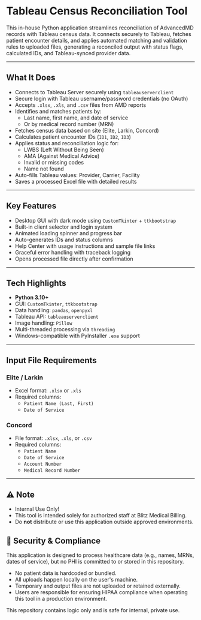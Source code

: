 # Tableau Census Reconciliation Tool

This in-house Python application streamlines reconciliation of AdvancedMD records with Tableau census data. It connects securely to Tableau, fetches patient encounter details, and applies automated matching and validation rules to uploaded files, generating a reconciled output with status flags, calculated IDs, and Tableau-synced provider data.

---

## What It Does

- Connects to Tableau Server securely using `tableauserverclient`
- Secure login with Tableau username/password credentials (no OAuth)
- Accepts `.xlsx`, `.xls`, and `.csv` files from AMD reports
- Identifies and matches patients by:
  - Last name, first name, and date of service
  - Or by medical record number (MRN)
- Fetches census data based on site (Elite, Larkin, Concord)
- Calculates patient encounter IDs (`ID1`, `ID2`, `ID3`)
- Applies status and reconciliation logic for:
  - LWBS (Left Without Being Seen)
  - AMA (Against Medical Advice)
  - Invalid or missing codes
  - Name not found
- Auto-fills Tableau values: Provider, Carrier, Facility
- Saves a processed Excel file with detailed results

---

## Key Features

- Desktop GUI with dark mode using `CustomTkinter` + `ttkbootstrap`
- Built-in client selector and login system
- Animated loading spinner and progress bar
- Auto-generates IDs and status columns
- Help Center with usage instructions and sample file links
- Graceful error handling with traceback logging
- Opens processed file directly after confirmation

---

## Tech Highlights

- **Python 3.10+**
- GUI: `CustomTkinter`, `ttkbootstrap`
- Data handling: `pandas`, `openpyxl`
- Tableau API: `tableauserverclient`
- Image handling: `Pillow`
- Multi-threaded processing via `threading`
- Windows-compatible with PyInstaller `.exe` support

---

## Input File Requirements

### Elite / Larkin
- Excel format: `.xlsx` or `.xls`
- Required columns:
  - `Patient Name (Last, First)`
  - `Date of Service`

### Concord
- File format: `.xlsx`, `.xls`, or `.csv`
- Required columns:
  - `Patient Name`
  - `Date of Service`
  - `Account Number`
  - `Medical Record Number`

---

## ⚠️ Note
- Internal Use Only!
- This tool is intended solely for authorized staff at Blitz Medical Billing. 
- Do **not** distribute or use this application outside approved environments.

## 🔐 Security & Compliance

This application is designed to process healthcare data (e.g., names, MRNs, dates of service), but no PHI is committed to or stored in this repository.

- No patient data is hardcoded or bundled.
- All uploads happen locally on the user's machine.
- Temporary and output files are not uploaded or retained externally.
- Users are responsible for ensuring HIPAA compliance when operating this tool in a production environment.

This repository contains logic only and is safe for internal, private use.